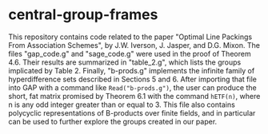 # central-group-frames
This repository contains code related to the paper "Optimal Line Packings From Association Schemes", by J.W. Iverson, J. Jasper, and D.G. Mixon. The files "gap_code.g" and "sage_code.g" were used in the proof of Theorem 4.6. Their results are summarized in "table_2.g", which lists the groups implicated by Table 2. Finally, "b-prods.g" implements the infinite family of hyperdifference sets described in Sections 5 and 6. After importing that file into GAP with a command like `Read("b-prods.g")`, the user can produce the short, fat matrix promised by Theorem 6.1 with the command `hETF(n)`, where n is any odd integer greater than or equal to 3. This file also contains polycyclic representations of B-products over finite fields, and in particular can be used to further explore the groups created in our paper.



